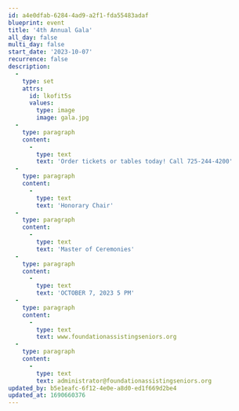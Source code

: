 ```yaml
---
id: a4e0dfab-6284-4ad9-a2f1-fda55483adaf
blueprint: event
title: '4th Annual Gala'
all_day: false
multi_day: false
start_date: '2023-10-07'
recurrence: false
description:
  -
    type: set
    attrs:
      id: lkofit5s
      values:
        type: image
        image: gala.jpg
  -
    type: paragraph
    content:
      -
        type: text
        text: 'Order tickets or tables today! Call 725-244-4200'
  -
    type: paragraph
    content:
      -
        type: text
        text: 'Honorary Chair'
  -
    type: paragraph
    content:
      -
        type: text
        text: 'Master of Ceremonies'
  -
    type: paragraph
    content:
      -
        type: text
        text: 'OCTOBER 7, 2023 5 PM'
  -
    type: paragraph
    content:
      -
        type: text
        text: www.foundationassistingseniors.org
  -
    type: paragraph
    content:
      -
        type: text
        text: administrator@foundationassistingseniors.org
updated_by: b5e1eafc-6f12-4e0e-a8d0-ed1f669d2be4
updated_at: 1690660376
---
```

